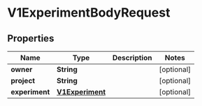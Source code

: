 
# V1ExperimentBodyRequest

## Properties
Name | Type | Description | Notes
------------ | ------------- | ------------- | -------------
**owner** | **String** |  |  [optional]
**project** | **String** |  |  [optional]
**experiment** | [**V1Experiment**](V1Experiment.md) |  |  [optional]



